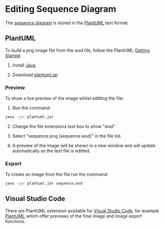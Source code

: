 # Editing Sequence Diagram

The [sequence diagram](sequence.wsd) is stored in the [PlantUML](https://plantuml.com/) text format.

## PlantUML

To build a png image file from the wsd file, follow the PlantUML [Getting Started](https://plantuml.com/starting):

1. Install [Java](https://www.java.com/en/download/).

1. Download [plantuml.jar](http://sourceforge.net/projects/plantuml/files/plantuml.jar/download)

### Preview

To show a live preview of the image whilst editting the file:

1. Run the command:

```cmd
java -jar plantuml.jar
```

2. Change the file extensions text box to show "wsd"

1. Select "sequence.png [sequence.wsd]" in the file list.

1. A preview of the image will be shown in a new window and will update automatically as the text file is editted.

### Export

To create an image from the file run the command:

```cmd
java -jar plantuml.jar sequence.wsd
```

## Visual Studio Code

There are PlantUML extension available for [Visual Studio Code](https://code.visualstudio.com/), for example [PlantUML](https://marketplace.visualstudio.com/items?itemName=jebbs.plantuml) which offer previews of the final image and image export functions.
